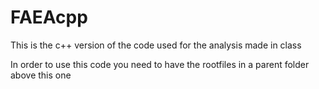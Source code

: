 # FAEAcpp
This is the c++ version of the code used for the analysis made in class

In order to use this code you need to have the rootfiles in a parent folder above this one
